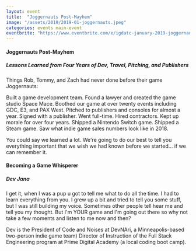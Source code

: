 ```yaml
---
layout: event
title:  "Joggernauts Post-Mayhem"
image: "/assets/2019/2019-01-joggernauts.jpeg"
categories: events main-event
eventbrite: "https://www.eventbrite.com/e/igdatc-january-2019-joggernauts-post-mayhem-tickets-54409743006#"
---
```


#### Joggernauts Post-Mayhem
##### Lessons Learned from Four Years of Dev, Travel, Pitching, and Publishers

Things Rob, Tommy, and Zach had never done before their game Joggernauts:

Built a game development team. Found a lawyer and created the game studio Space Mace. Boothed our game at over twenty events including GDC, E3, and PAX West. Pitched to publishers and consoles for almost a year. Signed with a publisher. Went full-time. Hired contractors. Kept up morale for over four years. Shipped a Nintendo Switch game. Shipped a Steam game. Saw what indie game sales numbers look like in 2018.

You could say we learned a lot. We're going to do our best to tell you everything important that we wish we had known before we started... if we can remember it.


#### Becoming a Game Whisperer
##### Dev Jana

I get it, when I was a pup u got to tell me what to do all the time. I had to learn everything from you. I grew up a bit and tried to tell you some stuff, but I was still building my voice. Sometimes other people tell hear me and tell you my thought. But I'm YOUR game and I'm going out there so why not take a few moments and listen to me now and then?

Dev is the President of Code and Noises at DevNAri, a Minneapolis-based two-person indie game team) Director of Instruction of the Full Stack Engineering program at Prime Digital Academy (a local coding boot camp).


